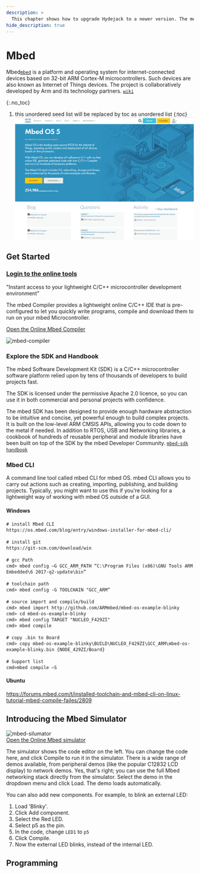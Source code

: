 ```yaml
---
description: >
  This chapter shows how to upgrade Hydejack to a newer version. The method depends on how you've installed Hydejack.
hide_description: true
---
```


# Mbed
Mbed[`mbed`](https://os.mbed.com/) is a platform and operating system for internet-connected devices based on 32-bit ARM Cortex-M microcontrollers. Such devices are also known as Internet of Things devices. The project is collaboratively developed by Arm and its technology partners.  [`wiki`](https://en.wikipedia.org/wiki/Mbed)  

{:.no_toc}
1. this unordered seed list will be replaced by toc as unordered list
{:toc}
![Screenshot](/assets/img/docs/mbed.png)

## Get Started

### [Login to the online tools](https://ide.mbed.com/compiler/)
"Instant access to your lightweight C/C++ microcontroller development environment"

The mbed Compiler provides a lightweight online C/C++ IDE that is pre-configured to let you quickly write programs, compile and download them to run on your mbed Microcontroller. 

[Open the Online Mbed Compiler](https://ide.mbed.com/compiler/)

![mbed-compiler](https://os.mbed.com/media/uploads/screamer/compiler-overview.png)

### Explore the SDK and Handbook
The mbed Software Development Kit (SDK) is a C/C++ microcontroller software platform relied upon by tens of thousands of developers to build projects fast. 

The SDK is licensed under the permissive Apache 2.0 licence, so you can use it in both commercial and personal projects with confidence.

The mbed SDK has been designed to provide enough hardware abstraction to be intuitive and concise, yet powerful enough to build complex projects. It is built on the low-level ARM CMSIS APIs, allowing you to code down to the metal if needed. In addition to RTOS, USB and Networking libraries, a cookbook of hundreds of reusable peripheral and module libraries have been built on top of the SDK by the mbed Developer Community. [`mbed-sdk`](https://os.mbed.com/handbook/mbed-SDK) [`handbook`](https://os.mbed.com/handbook/Homepage)

### Mbed CLI
A command line tool called mbed CLI for mbed OS. mbed CLI allows you to carry out actions such as creating, importing, publishing, and building projects. Typically, you might want to use this if you're looking for a lightweight way of working with mbed OS outside of a GUI.

#### Windows
```console
# install Mbed CLI
https://os.mbed.com/blog/entry/windows-installer-for-mbed-cli/

# install git 
https://git-scm.com/download/win

# gcc Path
cmd> mbed config –G GCC_ARM_PATH “C:\Program Files (x86)\GNU Tools ARM Embedded\6 2017-q2-update\bin”

# toolchain path
cmd> mbed config -G TOOLCHAIN "GCC_ARM“

# source import and compile/build
cmd> mbed import http://github.com/ARMmbed/mbed-os-example-blinky
cmd> cd mbed-os-example-blinky
cmd> mbed config TARGET "NUCLEO_F429ZI"
cmd> mbed compile

# copy .bin to Board 
cmd> copy mbed-os-example-blinky\BUILD\NUCLEO_F429ZI\GCC_ARM\mbed-os-example-blinky.bin {NODE_429ZI/Board}

# Support list
cmd>mbed compile –S 
```

#### Ubuntu
https://forums.mbed.com/t/installed-toolchain-and-mbed-cli-on-linux-tutorial-mbed-compile-failes/2809

## Introducing the Mbed Simulator
![mbed-silumator](https://os.mbed.com/media/uploads/janjongboom/simulator2.png)  
[Open the Online Mbed simulator](https://labs.mbed.com/simulator)  

The simulator shows the code editor on the left. You can change the code here, and click Compile to run it in the simulator. There is a wide range of demos available, from peripheral demos (like the popular C12832 LCD display) to network demos. Yes, that's right; you can use the full Mbed networking stack directly from the simulator. Select the demo in the dropdown menu and click Load. The demo loads automatically.

You can also add new components. For example, to blink an external LED:  
1. Load 'Blinky'.
2. Click Add component.
3. Select the Red LED.
4. Select p5 as the pin.
5. In the code, change `LED1` to `p5`
6. Click Compile.
7. Now the external LED blinks, instead of the internal LED.

## Programming